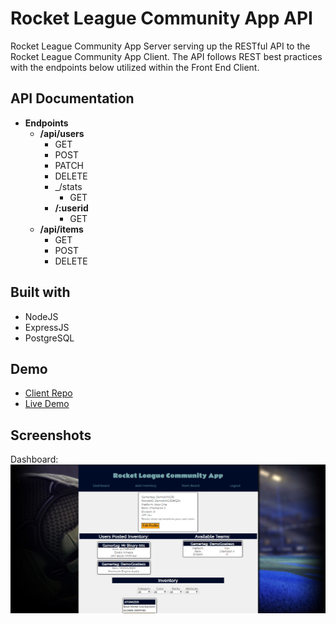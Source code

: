 # Rocket League Community App API
Rocket League Community App Server serving up the RESTful API to the Rocket League Community App Client. The API follows REST best practices with the endpoints below utilized within the Front End Client. 

## API Documentation

* **Endpoints**
  * **/api/users**
    * GET
    * POST
    * PATCH
    * DELETE
    * _/stats
      * GET
    * **/:userid**
      * GET
  * **/api/items**
    * GET
    * POST
    * DELETE

## Built with
* NodeJS
* ExpressJS
* PostgreSQL

## Demo

- [Client Repo](https://github.com/djbradleyii/rl-community-app)
- [Live Demo](https://rocket-league-community-app.now.sh/)


## Screenshots

Dashboard:
![Dashboard](https://github.com/djbradleyii/rl-community-app/blob/master/src/imgs/screenshots/dashboard.png?raw=true)
